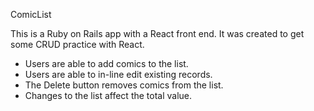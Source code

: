 ComicList

This is a Ruby on Rails app with a React front end. It was created to get some CRUD practice with React.

* Users are able to add comics to the list.
* Users are able to in-line edit existing records.
* The Delete button removes comics from the list.
* Changes to the list affect the total value.